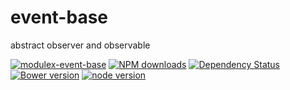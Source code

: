 # event-base

abstract observer and observable


[![modulex-event-base](https://nodei.co/npm/modulex-event-base.png)](https://npmjs.org/package/modulex-event-base)
[![NPM downloads](http://img.shields.io/npm/dm/modulex-event-base.svg)](https://npmjs.org/package/modulex-event-base)
[![Dependency Status](https://gemnasium.com/kissyteam/event-base.png)](https://gemnasium.com/kissyteam/event-base)
[![Bower version](https://badge.fury.io/bo/modulex-event-base.svg)](http://badge.fury.io/bo/modulex-event-base)
[![node version](https://img.shields.io/badge/node.js-%3E=_0.11-green.svg?style=flat-square)](http://nodejs.org/download/)
